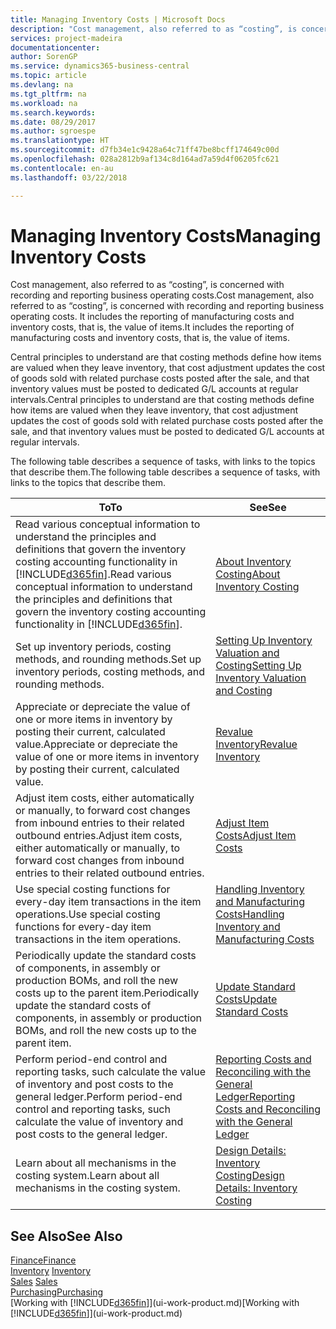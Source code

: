 ```yaml
---
title: Managing Inventory Costs | Microsoft Docs
description: "Cost management, also referred to as “costing”, is concerned with recording and reporting business operating costs. It includes the reporting of manufacturing costs and inventory costs, that is, the value of items."
services: project-madeira
documentationcenter: 
author: SorenGP
ms.service: dynamics365-business-central
ms.topic: article
ms.devlang: na
ms.tgt_pltfrm: na
ms.workload: na
ms.search.keywords: 
ms.date: 08/29/2017
ms.author: sgroespe
ms.translationtype: HT
ms.sourcegitcommit: d7fb34e1c9428a64c71ff47be8bcff174649c00d
ms.openlocfilehash: 028a2812b9af134c8d164ad7a59d4f06205fc621
ms.contentlocale: en-au
ms.lasthandoff: 03/22/2018

---
```

# <a name="managing-inventory-costs"></a><span data-ttu-id="d678c-104">Managing Inventory Costs</span><span class="sxs-lookup"><span data-stu-id="d678c-104">Managing Inventory Costs</span></span>
<span data-ttu-id="d678c-105">Cost management, also referred to as “costing”, is concerned with recording and reporting business operating costs.</span><span class="sxs-lookup"><span data-stu-id="d678c-105">Cost management, also referred to as “costing”, is concerned with recording and reporting business operating costs.</span></span> <span data-ttu-id="d678c-106">It includes the reporting of manufacturing costs and inventory costs, that is, the value of items.</span><span class="sxs-lookup"><span data-stu-id="d678c-106">It includes the reporting of manufacturing costs and inventory costs, that is, the value of items.</span></span>   

<span data-ttu-id="d678c-107">Central principles to understand are that costing methods define how items are valued when they leave inventory, that cost adjustment updates the cost of goods sold with related purchase costs posted after the sale, and that inventory values must be posted to dedicated G/L accounts at regular intervals.</span><span class="sxs-lookup"><span data-stu-id="d678c-107">Central principles to understand are that costing methods define how items are valued when they leave inventory, that cost adjustment updates the cost of goods sold with related purchase costs posted after the sale, and that inventory values must be posted to dedicated G/L accounts at regular intervals.</span></span>

<span data-ttu-id="d678c-108">The following table describes a sequence of tasks, with links to the topics that describe them.</span><span class="sxs-lookup"><span data-stu-id="d678c-108">The following table describes a sequence of tasks, with links to the topics that describe them.</span></span>

|<span data-ttu-id="d678c-109">**To**</span><span class="sxs-lookup"><span data-stu-id="d678c-109">**To**</span></span>|<span data-ttu-id="d678c-110">**See**</span><span class="sxs-lookup"><span data-stu-id="d678c-110">**See**</span></span>|  
|------------|-------------|  
|<span data-ttu-id="d678c-111">Read various conceptual information to understand the principles and definitions that govern the inventory costing accounting functionality in [!INCLUDE[d365fin](includes/d365fin_md.md)].</span><span class="sxs-lookup"><span data-stu-id="d678c-111">Read various conceptual information to understand the principles and definitions that govern the inventory costing accounting functionality in [!INCLUDE[d365fin](includes/d365fin_md.md)].</span></span>|[<span data-ttu-id="d678c-112">About Inventory Costing</span><span class="sxs-lookup"><span data-stu-id="d678c-112">About Inventory Costing</span></span>](finance-learn-about-costing.md)|  
|<span data-ttu-id="d678c-113">Set up inventory periods, costing methods, and rounding methods.</span><span class="sxs-lookup"><span data-stu-id="d678c-113">Set up inventory periods, costing methods, and rounding methods.</span></span>|[<span data-ttu-id="d678c-114">Setting Up Inventory Valuation and Costing</span><span class="sxs-lookup"><span data-stu-id="d678c-114">Setting Up Inventory Valuation and Costing</span></span>](finance-set-up-inventory-valuation-and-costing.md)|
|<span data-ttu-id="d678c-115">Appreciate or depreciate the value of one or more items in inventory by posting their current, calculated value.</span><span class="sxs-lookup"><span data-stu-id="d678c-115">Appreciate or depreciate the value of one or more items in inventory by posting their current, calculated value.</span></span>|[<span data-ttu-id="d678c-116">Revalue Inventory</span><span class="sxs-lookup"><span data-stu-id="d678c-116">Revalue Inventory</span></span>](inventory-how-revalue-inventory.md)|
|<span data-ttu-id="d678c-117">Adjust item costs, either automatically or manually, to forward cost changes from inbound entries to their related outbound entries.</span><span class="sxs-lookup"><span data-stu-id="d678c-117">Adjust item costs, either automatically or manually, to forward cost changes from inbound entries to their related outbound entries.</span></span>|[<span data-ttu-id="d678c-118">Adjust Item Costs</span><span class="sxs-lookup"><span data-stu-id="d678c-118">Adjust Item Costs</span></span>](inventory-how-adjust-item-costs.md)|
|<span data-ttu-id="d678c-119">Use special costing functions for every-day item transactions in the item operations.</span><span class="sxs-lookup"><span data-stu-id="d678c-119">Use special costing functions for every-day item transactions in the item operations.</span></span>|[<span data-ttu-id="d678c-120">Handling Inventory and Manufacturing Costs</span><span class="sxs-lookup"><span data-stu-id="d678c-120">Handling Inventory and Manufacturing Costs</span></span>](finance-handle-inventory-and-manufacturing-costs.md)|  
|<span data-ttu-id="d678c-121">Periodically update the standard costs of components, in assembly or production BOMs, and roll the new costs up to the parent item.</span><span class="sxs-lookup"><span data-stu-id="d678c-121">Periodically update the standard costs of components, in assembly or production BOMs, and roll the new costs up to the parent item.</span></span>|[<span data-ttu-id="d678c-122">Update Standard Costs</span><span class="sxs-lookup"><span data-stu-id="d678c-122">Update Standard Costs</span></span>](finance-how-to-update-standard-costs.md)|
|<span data-ttu-id="d678c-123">Perform period-end control and reporting tasks, such calculate the value of inventory and post costs to the general ledger.</span><span class="sxs-lookup"><span data-stu-id="d678c-123">Perform period-end control and reporting tasks, such calculate the value of inventory and post costs to the general ledger.</span></span>|[<span data-ttu-id="d678c-124">Reporting Costs and Reconciling with the General Ledger</span><span class="sxs-lookup"><span data-stu-id="d678c-124">Reporting Costs and Reconciling with the General Ledger</span></span>](finance-report-costs-and-reconcile-with-the-general-ledger.md)|  
|<span data-ttu-id="d678c-125">Learn about all mechanisms in the costing system.</span><span class="sxs-lookup"><span data-stu-id="d678c-125">Learn about all mechanisms in the costing system.</span></span>|[<span data-ttu-id="d678c-126">Design Details: Inventory Costing</span><span class="sxs-lookup"><span data-stu-id="d678c-126">Design Details: Inventory Costing</span></span>](design-details-inventory-costing.md)|  

## <a name="see-also"></a><span data-ttu-id="d678c-127">See Also</span><span class="sxs-lookup"><span data-stu-id="d678c-127">See Also</span></span>  
 [<span data-ttu-id="d678c-128">Finance</span><span class="sxs-lookup"><span data-stu-id="d678c-128">Finance</span></span>](finance.md)  
 <span data-ttu-id="d678c-129">[Inventory](inventory-manage-inventory.md) </span><span class="sxs-lookup"><span data-stu-id="d678c-129">[Inventory](inventory-manage-inventory.md) </span></span>  
 <span data-ttu-id="d678c-130">[Sales](sales-manage-sales.md) </span><span class="sxs-lookup"><span data-stu-id="d678c-130">[Sales](sales-manage-sales.md) </span></span>  
 [<span data-ttu-id="d678c-131">Purchasing</span><span class="sxs-lookup"><span data-stu-id="d678c-131">Purchasing</span></span>](purchasing-manage-purchasing.md)  
 <span data-ttu-id="d678c-132">[Working with [!INCLUDE[d365fin](includes/d365fin_md.md)]](ui-work-product.md)</span><span class="sxs-lookup"><span data-stu-id="d678c-132">[Working with [!INCLUDE[d365fin](includes/d365fin_md.md)]](ui-work-product.md)</span></span>

